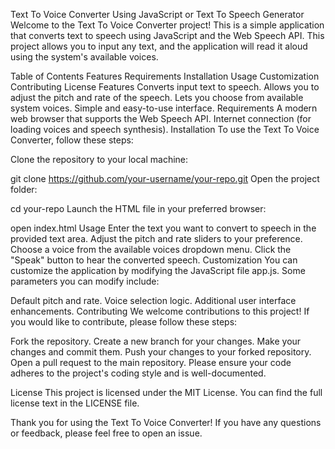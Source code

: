 Text To Voice Converter Using JavaScript or Text To Speech Generator
Welcome to the Text To Voice Converter project! This is a simple application that converts text to speech using JavaScript and the Web Speech API. This project allows you to input any text, and the application will read it aloud using the system's available voices.

Table of Contents
Features
Requirements
Installation
Usage
Customization
Contributing
License
Features
Converts input text to speech.
Allows you to adjust the pitch and rate of the speech.
Lets you choose from available system voices.
Simple and easy-to-use interface.
Requirements
A modern web browser that supports the Web Speech API.
Internet connection (for loading voices and speech synthesis).
Installation
To use the Text To Voice Converter, follow these steps:

Clone the repository to your local machine:

git clone https://github.com/your-username/your-repo.git
Open the project folder:

cd your-repo
Launch the HTML file in your preferred browser:

open index.html
Usage
Enter the text you want to convert to speech in the provided text area.
Adjust the pitch and rate sliders to your preference.
Choose a voice from the available voices dropdown menu.
Click the "Speak" button to hear the converted speech.
Customization
You can customize the application by modifying the JavaScript file app.js. Some parameters you can modify include:

Default pitch and rate.
Voice selection logic.
Additional user interface enhancements.
Contributing
We welcome contributions to this project! If you would like to contribute, please follow these steps:

Fork the repository.
Create a new branch for your changes.
Make your changes and commit them.
Push your changes to your forked repository.
Open a pull request to the main repository.
Please ensure your code adheres to the project's coding style and is well-documented.

License
This project is licensed under the MIT License. You can find the full license text in the LICENSE file.

Thank you for using the Text To Voice Converter! If you have any questions or feedback, please feel free to open an issue.

